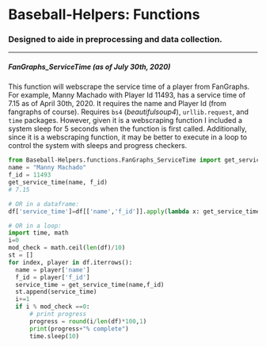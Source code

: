 # Baseball-Helpers: Functions
### Designed to aide in preprocessing and data collection.
***

##### FanGraphs_ServiceTime (as of July 30th, 2020)
  This function will webscrape the service time of a player from FanGraphs. For example, Manny Machado with Player Id 11493, has a service time of 7.15 as of April 30th, 2020. It requires the name and Player Id (from fangraphs of course). Requires `bs4` (*beautifulsoup4*), `urllib.request`, and `time` packages. However, given it is a webscraping function I included a system sleep for 5 seconds when the function is first called. Additionally, since it is a webscraping function, it may be better to execute in a loop to control the system with sleeps and progress checkers.
  ```python
from Baseball-Helpers.functions.FanGraphs_ServiceTime import get_service_time
name = "Manny Machado"
f_id = 11493
get_service_time(name, f_id)
# 7.15
  
# OR in a dataframe:
df['service_time']=df[['name','f_id']].apply(lambda x: get_service_time(x['name'], x['f_id']), axis=1)
  
# OR in a loop:
import time, math
i=0
mod_check = math.ceil(len(df)/10)
st = [] 
for index, player in df.iterrows():
    name = player['name']
    f_id = player['f_id']
    service_time = get_service_time(name,f_id)
    st.append(service_time)
    i+=1
    if i % mod_check ==0:
        # print progress
        progress = round(i/len(df)*100,1)
        print(progress+"% complete")
        time.sleep(10)
  ```
